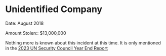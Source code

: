 # Unidentified Company


Date: August 2018

Amount Stolen:: $13,000,000



Nothing more is known about this incident at this time. It is only mentioned in the [2023 UN Security Council Year End Report](../pdfs/2024-03-07_UN-Security-Council_s-2024-215.pdf)